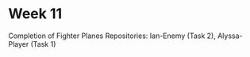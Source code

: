 # Week 11
Completion of Fighter Planes Repositories:
  Ian-Enemy (Task 2),
  Alyssa-Player (Task 1) 
